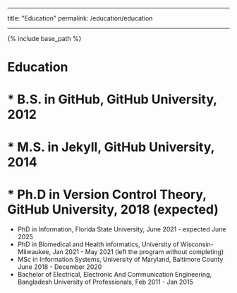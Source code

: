 
---
title: "Education"
permalink: /education/education

---

{% include base_path %}

Education
======
# * B.S. in GitHub, GitHub University, 2012
# * M.S. in Jekyll, GitHub University, 2014
# * Ph.D in Version Control Theory, GitHub University, 2018 (expected)

* PhD in Information, Florida State University, June 2021 - expected June 2025
* PhD in Biomedical and Health informatics, University of Wisconsin-Milwaukee, Jan 2021 - May 2021 (left the program without completing)
* MSc in Information Systems, University of Maryland, Baltimore County June 2018 - December 2020
* Bachelor of Electrical, Electronic And Communication Engineering, Bangladesh University of Professionals, Feb 2011 - Jan 2015
